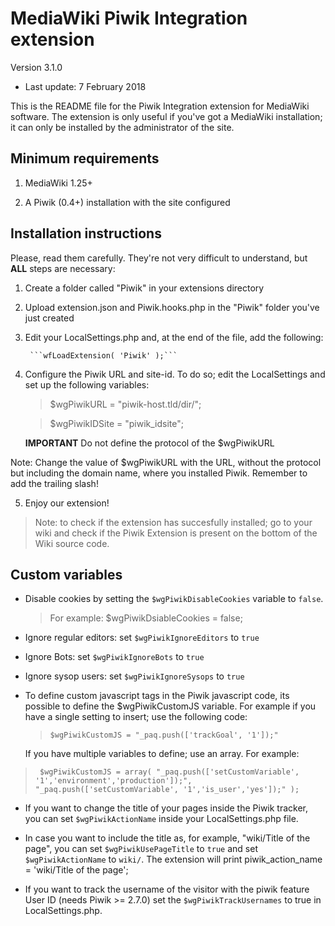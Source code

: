 MediaWiki Piwik Integration extension
===========================
Version 3.1.0
 - Last update: 7 February 2018

This is the README file for the Piwik Integration extension for MediaWiki
software. The extension is only useful if you've got a MediaWiki
installation; it can only be installed by the administrator of the site.

Minimum requirements
--------------------------------

1.  MediaWiki 1.25+

2.  A Piwik (0.4+) installation with the site configured

Installation instructions
---------------------------------
Please, read them carefully. They're not very difficult to understand,
but **ALL** steps are necessary:

1. Create a folder called "Piwik" in your extensions directory

2. Upload extension.json and Piwik.hooks.php in the "Piwik" folder you've just created

3. Edit your LocalSettings.php and, at the end of the file, add the
  following:

        ```wfLoadExtension( 'Piwik' );```


4. Configure the Piwik URL and site-id. To do so; edit the LocalSettings and set up the following variables:
      > $wgPiwikURL = "piwik-host.tld/dir/";

      > $wgPiwikIDSite = "piwik_idsite";

      **IMPORTANT** Do not define the protocol of the $wgPiwikURL

  Note: Change the value of $wgPiwikURL with the URL, without the protocol
	but including the domain name, where you installed Piwik.
	Remember to add the trailing slash!

5. Enjoy our extension!
> Note: to check if the extension has succesfully installed; go to your wiki and check if the Piwik Extension is present on the bottom of the Wiki source code.


Custom variables
------------------------
* Disable cookies by setting  the ```$wgPiwikDisableCookies``` variable to ```false```.
  > For example: $wgPiwikDsiableCookies = false;

* Ignore regular editors: set ```$wgPiwikIgnoreEditors``` to  ```true```
* Ignore Bots: set ```$wgPiwikIgnoreBots``` to ```true```
* Ignore sysop users: set ```$wgPiwikIgnoreSysops``` to ```true```

* To define custom javascript tags in the Piwik javascript code, its possible to define the $wgPiwikCustomJS variable. For example if you have a single setting to insert; use the following code:
   > ```$wgPiwikCustomJS = "_paq.push(['trackGoal', '1']);"```

   If you have multiple variables to define; use an array. For example:
>`` $wgPiwikCustomJS = array(
"_paq.push(['setCustomVariable', '1','environment','production']);",
"_paq.push(['setCustomVariable', '1','is_user','yes']);"
);``

* If you want to change the title of your pages inside the Piwik tracker,
  you can set ```$wgPiwikActionName``` inside your LocalSettings.php file.

* In case you want to include the title as, for example,
   "wiki/Title of the page", you can set ```$wgPiwikUsePageTitle``` to
  ```true``` and set ```$wgPiwikActionName``` to ```wiki/```. The extension will print piwik_action_name = 'wiki/Title of the page';

* If you want to track the username of the visitor with the piwik feature User ID (needs Piwik >= 2.7.0) 
  set the ```$wgPiwikTrackUsernames``` to true in LocalSettings.php.
